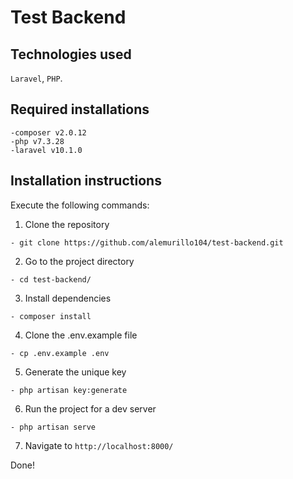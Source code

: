 # Test Backend

## Technologies used

`Laravel`, `PHP`.

## Required installations
```
-composer v2.0.12
-php v7.3.28
-laravel v10.1.0 
```

## Installation instructions

Execute the following commands:

1. Clone the repository 
```
- git clone https://github.com/alemurillo104/test-backend.git
```
2. Go to the project directory
```
- cd test-backend/
```
3. Install dependencies
```
- composer install
```
4. Clone the .env.example file 
```
- cp .env.example .env
```
5. Generate the unique key
```
- php artisan key:generate
```
6. Run the project for a dev server
```
- php artisan serve
```
7. Navigate to `http://localhost:8000/`

Done!
